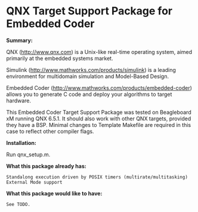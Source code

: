 QNX Target Support Package for Embedded Coder
=======

**Summary:**

QNX (http://www.qnx.com) is a Unix-like real-time operating system, aimed primarily at the embedded systems market.

Simulink (http://www.mathworks.com/products/simulink) is a leading environment for multidomain simulation and Model-Based Design.

Embedded Coder (http://www.mathworks.com/products/embedded-coder) allows you to generate C code and deploy your algorithms to target hardware.

This Embedded Coder Target Support Package was tested on Beagleboard xM running QNX 6.5.1.
It should also work with other QNX targets, provided they have a BSP. Minimal changes to Template Makefile are required in this case to reflect other compiler flags.

**Installation:**

Run qnx_setup.m.

**What this package already has:**

    Standalong execution driven by POSIX timers (multirate/multitasking)
    External Mode support

**What this package would like to have:**

    See TODO.